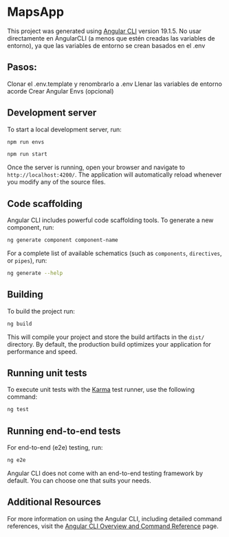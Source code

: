 # MapsApp

This project was generated using [Angular CLI](https://github.com/angular/angular-cli) version 19.1.5.
No usar directamente en AngularCLI (a menos que estén creadas las variables de entorno), ya que las variables de entorno se crean basados en el .env

## Pasos:
Clonar el .env.template y renombrarlo a .env
Llenar las variables de entorno acorde
Crear Angular Envs (opcional)

## Development server

To start a local development server, run:

```bash
npm run envs

npm run start
```

Once the server is running, open your browser and navigate to `http://localhost:4200/`. The application will automatically reload whenever you modify any of the source files.

## Code scaffolding

Angular CLI includes powerful code scaffolding tools. To generate a new component, run:

```bash
ng generate component component-name
```

For a complete list of available schematics (such as `components`, `directives`, or `pipes`), run:

```bash
ng generate --help
```

## Building

To build the project run:

```bash
ng build
```

This will compile your project and store the build artifacts in the `dist/` directory. By default, the production build optimizes your application for performance and speed.

## Running unit tests

To execute unit tests with the [Karma](https://karma-runner.github.io) test runner, use the following command:

```bash
ng test
```

## Running end-to-end tests

For end-to-end (e2e) testing, run:

```bash
ng e2e
```

Angular CLI does not come with an end-to-end testing framework by default. You can choose one that suits your needs.

## Additional Resources

For more information on using the Angular CLI, including detailed command references, visit the [Angular CLI Overview and Command Reference](https://angular.dev/tools/cli) page.
